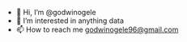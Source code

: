 - 👋 Hi, I’m @godwinogele
- 👀 I’m interested in anything data
- 📫 How to reach me godwinogele96@gmail.com

<!---
godwinogele/godwinogele is a ✨ special ✨ repository because its `README.md` (this file) appears on your GitHub profile.
You can click the Preview link to take a look at your changes.
--->
